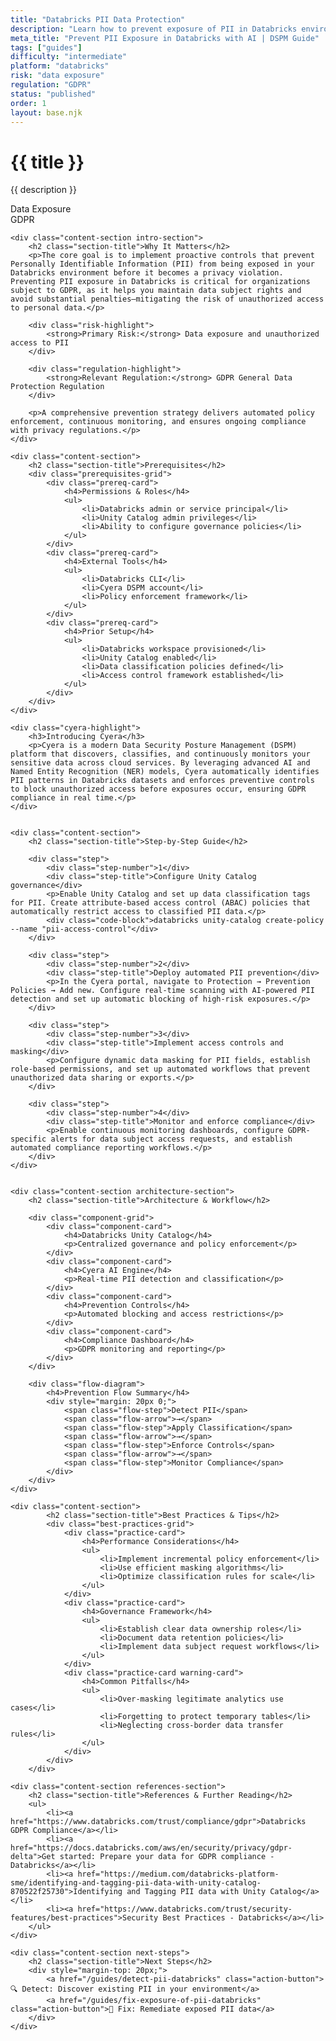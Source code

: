 ```yaml
---
title: "Databricks PII Data Protection"
description: "Learn how to prevent exposure of PII in Databricks environments. Follow step-by-step guidance for GDPR compliance."
meta_title: "Prevent PII Exposure in Databricks with AI | DSPM Guide"
tags: ["guides"]
difficulty: "intermediate"
platform: "databricks"
risk: "data exposure"
regulation: "GDPR"
status: "published"
order: 1
layout: base.njk
---
```


<div class="container">
    <div class="header">
        <h1>{{ title }}</h1>
        <p>{{ description }}</p>
        <div class="badge">Data Exposure</div>
        <div class="badge regulation">GDPR</div>
    </div>

    <div class="content-section intro-section">
        <h2 class="section-title">Why It Matters</h2>
        <p>The core goal is to implement proactive controls that prevent Personally Identifiable Information (PII) from being exposed in your Databricks environment before it becomes a privacy violation. Preventing PII exposure in Databricks is critical for organizations subject to GDPR, as it helps you maintain data subject rights and avoid substantial penalties—mitigating the risk of unauthorized access to personal data.</p>
        
        <div class="risk-highlight">
            <strong>Primary Risk:</strong> Data exposure and unauthorized access to PII
        </div>
        
        <div class="regulation-highlight">
            <strong>Relevant Regulation:</strong> GDPR General Data Protection Regulation
        </div>
        
        <p>A comprehensive prevention strategy delivers automated policy enforcement, continuous monitoring, and ensures ongoing compliance with privacy regulations.</p>
    </div>

    <div class="content-section">
        <h2 class="section-title">Prerequisites</h2>
        <div class="prerequisites-grid">
            <div class="prereq-card">
                <h4>Permissions & Roles</h4>
                <ul>
                    <li>Databricks admin or service principal</li>
                    <li>Unity Catalog admin privileges</li>
                    <li>Ability to configure governance policies</li>
                </ul>
            </div>
            <div class="prereq-card">
                <h4>External Tools</h4>
                <ul>
                    <li>Databricks CLI</li>
                    <li>Cyera DSPM account</li>
                    <li>Policy enforcement framework</li>
                </ul>
            </div>
            <div class="prereq-card">
                <h4>Prior Setup</h4>
                <ul>
                    <li>Databricks workspace provisioned</li>
                    <li>Unity Catalog enabled</li>
                    <li>Data classification policies defined</li>
                    <li>Access control framework established</li>
                </ul>
            </div>
        </div>
    </div>
	
    <div class="cyera-highlight">
        <h3>Introducing Cyera</h3>
        <p>Cyera is a modern Data Security Posture Management (DSPM) platform that discovers, classifies, and continuously monitors your sensitive data across cloud services. By leveraging advanced AI and Named Entity Recognition (NER) models, Cyera automatically identifies PII patterns in Databricks datasets and enforces preventive controls to block unauthorized access before exposures occur, ensuring GDPR compliance in real time.</p>
    </div>
	

    <div class="content-section">
        <h2 class="section-title">Step-by-Step Guide</h2>
        
        <div class="step">
            <div class="step-number">1</div>
            <div class="step-title">Configure Unity Catalog governance</div>
            <p>Enable Unity Catalog and set up data classification tags for PII. Create attribute-based access control (ABAC) policies that automatically restrict access to classified PII data.</p>
            <div class="code-block">databricks unity-catalog create-policy --name "pii-access-control"</div>
        </div>

        <div class="step">
            <div class="step-number">2</div>
            <div class="step-title">Deploy automated PII prevention</div>
            <p>In the Cyera portal, navigate to Protection → Prevention Policies → Add new. Configure real-time scanning with AI-powered PII detection and set up automatic blocking of high-risk exposures.</p>
        </div>

        <div class="step">
            <div class="step-number">3</div>
            <div class="step-title">Implement access controls and masking</div>
            <p>Configure dynamic data masking for PII fields, establish role-based permissions, and set up automated workflows that prevent unauthorized data sharing or exports.</p>
        </div>

        <div class="step">
            <div class="step-number">4</div>
            <div class="step-title">Monitor and enforce compliance</div>
            <p>Enable continuous monitoring dashboards, configure GDPR-specific alerts for data subject access requests, and establish automated compliance reporting workflows.</p>
        </div>
    </div>


    <div class="content-section architecture-section">
        <h2 class="section-title">Architecture & Workflow</h2>
        
        <div class="component-grid">
            <div class="component-card">
                <h4>Databricks Unity Catalog</h4>
                <p>Centralized governance and policy enforcement</p>
            </div>
            <div class="component-card">
                <h4>Cyera AI Engine</h4>
                <p>Real-time PII detection and classification</p>
            </div>
            <div class="component-card">
                <h4>Prevention Controls</h4>
                <p>Automated blocking and access restrictions</p>
            </div>
            <div class="component-card">
                <h4>Compliance Dashboard</h4>
                <p>GDPR monitoring and reporting</p>
            </div>
        </div>

        <div class="flow-diagram">
            <h4>Prevention Flow Summary</h4>
            <div style="margin: 20px 0;">
                <span class="flow-step">Detect PII</span>
                <span class="flow-arrow">→</span>
                <span class="flow-step">Apply Classification</span>
                <span class="flow-arrow">→</span>
                <span class="flow-step">Enforce Controls</span>
                <span class="flow-arrow">→</span>
                <span class="flow-step">Monitor Compliance</span>
            </div>
        </div>
    </div>

	<div class="content-section">
	        <h2 class="section-title">Best Practices & Tips</h2>
	        <div class="best-practices-grid">
	            <div class="practice-card">
	                <h4>Performance Considerations</h4>
	                <ul>
	                    <li>Implement incremental policy enforcement</li>
	                    <li>Use efficient masking algorithms</li>
	                    <li>Optimize classification rules for scale</li>
	                </ul>
	            </div>
	            <div class="practice-card">
	                <h4>Governance Framework</h4>
	                <ul>
	                    <li>Establish clear data ownership roles</li>
	                    <li>Document data retention policies</li>
	                    <li>Implement data subject request workflows</li>
	                </ul>
	            </div>
	            <div class="practice-card warning-card">
	                <h4>Common Pitfalls</h4>
	                <ul>
	                    <li>Over-masking legitimate analytics use cases</li>
	                    <li>Forgetting to protect temporary tables</li>
	                    <li>Neglecting cross-border data transfer rules</li>
	                </ul>
	            </div>
	        </div>
	    </div>

    <div class="content-section references-section">
        <h2 class="section-title">References & Further Reading</h2>
        <ul>
            <li><a href="https://www.databricks.com/trust/compliance/gdpr">Databricks GDPR Compliance</a></li>
            <li><a href="https://docs.databricks.com/aws/en/security/privacy/gdpr-delta">Get started: Prepare your data for GDPR compliance - Databricks</a></li>
            <li><a href="https://medium.com/databricks-platform-sme/identifying-and-tagging-pii-data-with-unity-catalog-870522f25730">Identifying and Tagging PII data with Unity Catalog</a></li>
            <li><a href="https://www.databricks.com/trust/security-features/best-practices">Security Best Practices - Databricks</a></li>
        </ul>
    </div>

    <div class="content-section next-steps">
        <h2 class="section-title">Next Steps</h2>
        <div style="margin-top: 20px;">
            <a href="/guides/detect-pii-databricks" class="action-button">🔍 Detect: Discover existing PII in your environment</a>
            <a href="/guides/fix-exposure-of-pii-databricks" class="action-button">🔧 Fix: Remediate exposed PII data</a>
        </div>
    </div>
</div>